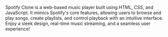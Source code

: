 Spotify Clone is a web-based music player built using HTML, CSS, and JavaScript. It mimics Spotify's core features, allowing users to browse and play songs, create playlists, and control playback with an intuitive interface. Enjoy a sleek design, real-time music streaming, and a seamless user experience!
